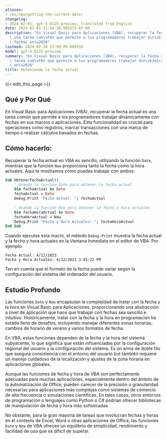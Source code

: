 ```yaml
---
aliases:
- /es/vba/getting-the-current-date/
changelog:
- 2024-02-01, gpt-4-0125-preview, translated from English
date: 2024-02-01 21:54:36.505375-07:00
description: "En Visual Basic para Aplicaciones (VBA), recuperar la fecha actual es\
  \ una tarea com\xFAn que permite a los programadores trabajar din\xE1micamente con\
  \ fechas en\u2026"
lastmod: 2024-02-18 23:09:09.809156
model: gpt-4-0125-preview
summary: "En Visual Basic para Aplicaciones (VBA), recuperar la fecha actual es una\
  \ tarea com\xFAn que permite a los programadores trabajar din\xE1micamente con fechas\
  \ en\u2026"
title: Obteniendo la fecha actual
---
```


{{< edit_this_page >}}

## Qué y Por Qué

En Visual Basic para Aplicaciones (VBA), recuperar la fecha actual es una tarea común que permite a los programadores trabajar dinámicamente con fechas en sus macros o aplicaciones. Esta funcionalidad es crucial para operaciones como registros, marcar transacciones con una marca de tiempo o realizar cálculos basados en fechas.

## Cómo hacerlo:

Recuperar la fecha actual en VBA es sencillo, utilizando la función `Date`, mientras que la función `Now` proporciona tanto la fecha como la hora actuales. Aquí te mostramos cómo puedes trabajar con ambos:

```vb
Sub ObtenerFechaActual()
    ' Usando la función Date para obtener la fecha actual
    Dim fechaActual As Date
    fechaActual = Date
    Debug.Print "Fecha Actual: "; fechaActual
    
    ' Usando la función Now para obtener la fecha y hora actuales
    Dim fechaHoraActual As Date
    fechaHoraActual = Now
    Debug.Print "Fecha y Hora Actuales: "; fechaHoraActual
End Sub
```

Cuando ejecutas esta macro, el método `Debug.Print` muestra la fecha actual y la fecha y hora actuales en la Ventana Inmediata en el editor de VBA. Por ejemplo:

```
Fecha Actual: 4/12/2023
Fecha y Hora Actuales: 4/12/2023 3:45:22 PM
```

Ten en cuenta que el formato de la fecha puede variar según la configuración del sistema del ordenador del usuario.

## Estudio Profundo

Las funciones `Date` y `Now` encapsulan la complejidad de tratar con la fecha y la hora en Visual Basic para Aplicaciones, proporcionando una abstracción a nivel de aplicación que hace que trabajar con fechas sea sencillo e intuitivo. Históricamente, tratar con la fecha y la hora en programación ha estado lleno de desafíos, incluyendo manejar diferentes zonas horarias, cambios de horario de verano y varios formatos de fecha.

En VBA, estas funciones dependen de la fecha y la hora del sistema subyacente, lo que significa que están influenciadas por la configuración regional del usuario y la configuración del sistema. Es un arma de doble filo que asegura consistencia con el entorno del usuario but también requiere un manejo cuidadoso de la localización y ajustes de la zona horaria en aplicaciones globales.

Aunque las funciones de fecha y hora de VBA son perfectamente adecuadas para muchas aplicaciones, especialmente dentro del ámbito de la automatización de Office, pueden carecer de la precisión o granularidad necesarias para aplicaciones más complejas como sistemas de comercio de alta frecuencia o simulaciones científicas. En tales casos, otros entornos de programación o lenguajes como Python o C# podrían ofrecer bibliotecas de manipulación de fecha y hora más sofisticadas.

No obstante, para la gran mayoría de tareas que involucran fechas y horas en el contexto de Excel, Word u otras aplicaciones de Office, las funciones `Date` y `Now` de VBA ofrecen un equilibrio de simplicidad, rendimiento y facilidad de uso que es difícil de superar.
